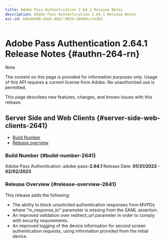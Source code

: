 ```yaml
---
title: Adobe Pass Authentication 2.64.1 Release Notes
description: Adobe Pass Authentication 2.64.1 Release Notes
exl-id: b0edbd90-ebb5-40a7-9034-1699dccfadb5
---
```

# Adobe Pass Authentication 2.64.1 Release Notes {#authn-264-rn}

>[!NOTE]
>
>The content on this page is provided for information purposes only. Usage of this API requires a current license from Adobe. No unauthorized use is permitted.

This page describes new features, changes, and known issues with this release:

## Server Side and Web Clients {#server-side-web-clients-2641}

* [Build Number](#build-number-2641)
* [Release overview](#release-overview-2641)

### Build Number {#build-number-2641}

Adobe Pass Authentication: adobe-pass-**2.64.1**
Release Date: **01/31/2023 - 02/02/2023** 

### Release Overview {#release-overview-2641}

This release adds the following:

* The ability to block unsolicited authentication responses from MVPDs where "in_response_to" parameter is missing from the SAML assertion.
* An improved validation over redirect_url parameter in order to comply with security requirements.
* An improved logging of the device information for second screen authentication requests, using information provided from the initial device.
